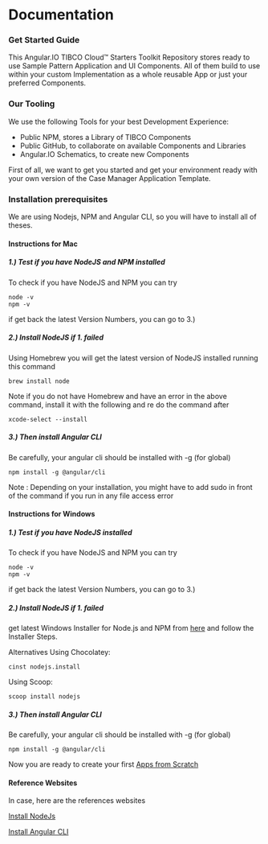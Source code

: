 # Documentation 
### Get Started Guide
This Angular.IO TIBCO Cloud™ Starters Toolkit Repository stores ready to use Sample Pattern Application and UI Components. All of them build to use within your custom Implementation as a whole reusable App or just your preferred Components.<br>

### Our Tooling
We use the following Tools for your best Development Experience:

- Public NPM, stores a Library of TIBCO Components
- Public GitHub, to collaborate on available Components and Libraries
- Angular.IO Schematics, to create new Components 

First of all, we want to get you started and get your environment ready with your own version of the Case Manager Application Template.

### Installation prerequisites

We are using Nodejs, NPM and Angular CLI, so you will have to install all of theses.

#### Instructions for Mac 

##### 1.) Test if you have NodeJS and NPM installed

To check if you have NodeJS and NPM you can try
```console
node -v
npm -v
```
if get back the latest Version Numbers, you can go to 3.)

##### 2.) Install NodeJS if 1. failed
Using Homebrew you will get the latest version of NodeJS installed running this command
```console
brew install node
```

Note if you do not have Homebrew and have an error in the above command, install it with the following and re do the command after 
```console
xcode-select --install   
```

##### 3.) Then install Angular CLI 
Be carefully, your angular cli should be installed with -g (for global)


```console
npm install -g @angular/cli
```

Note : Depending on your installation, you might have to add sudo in front of the command if you run in any file access error

#### Instructions for Windows 

##### 1.) Test if you have NodeJS installed

To check if you have NodeJS and NPM you can try
```console
node -v
npm -v
```
if get back the latest Version Numbers, you can go to 3.)

##### 2.) Install NodeJS if 1. failed

get latest Windows Installer for Node.js and NPM from [here](https://nodejs.org/en/download/) and follow the Installer Steps.

Alternatives
Using Chocolatey:
```
cinst nodejs.install
```
Using Scoop:
```
scoop install nodejs
```

##### 3.) Then install Angular CLI 
Be carefully, your angular cli should be installed with -g (for global)

```console
npm install -g @angular/cli
```

Now you are ready to create your first <a href="/Angular/docs/2.%20App%20from%20Scratch/">Apps from Scratch</a>


#### Reference Websites

In case, here are the references websites

[Install NodeJs](https://nodejs.org/en/download/package-manager/)

[Install Angular CLI](https://www.npmjs.com/package/@angular/cli)


